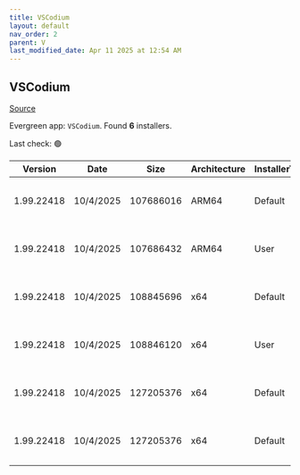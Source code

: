 ```yaml
---
title: VSCodium
layout: default
nav_order: 2
parent: V
last_modified_date: Apr 11 2025 at 12:54 AM
---
```


## VSCodium

[Source](https://vscodium.com)

Evergreen app: `VSCodium`. Found **6** installers.

Last check: 🟢

| Version    | Date      | Size      | Architecture | InstallerType | Type | URI                                                                                                                                                                                                                              |
| ---------- | --------- | --------- | ------------ | ------------- | ---- | -------------------------------------------------------------------------------------------------------------------------------------------------------------------------------------------------------------------------------- |
| 1.99.22418 | 10/4/2025 | 107686016 | ARM64        | Default       | exe  | [https://github.com/VSCodium/vscodium/releases/download/1.99.22418/VSCodiumSetup-arm64-1.99.22418.exe](https://github.com/VSCodium/vscodium/releases/download/1.99.22418/VSCodiumSetup-arm64-1.99.22418.exe)                     |
| 1.99.22418 | 10/4/2025 | 107686432 | ARM64        | User          | exe  | [https://github.com/VSCodium/vscodium/releases/download/1.99.22418/VSCodiumUserSetup-arm64-1.99.22418.exe](https://github.com/VSCodium/vscodium/releases/download/1.99.22418/VSCodiumUserSetup-arm64-1.99.22418.exe)             |
| 1.99.22418 | 10/4/2025 | 108845696 | x64          | Default       | exe  | [https://github.com/VSCodium/vscodium/releases/download/1.99.22418/VSCodiumSetup-x64-1.99.22418.exe](https://github.com/VSCodium/vscodium/releases/download/1.99.22418/VSCodiumSetup-x64-1.99.22418.exe)                         |
| 1.99.22418 | 10/4/2025 | 108846120 | x64          | User          | exe  | [https://github.com/VSCodium/vscodium/releases/download/1.99.22418/VSCodiumUserSetup-x64-1.99.22418.exe](https://github.com/VSCodium/vscodium/releases/download/1.99.22418/VSCodiumUserSetup-x64-1.99.22418.exe)                 |
| 1.99.22418 | 10/4/2025 | 127205376 | x64          | Default       | msi  | [https://github.com/VSCodium/vscodium/releases/download/1.99.22418/VSCodium-x64-1.99.22418.msi](https://github.com/VSCodium/vscodium/releases/download/1.99.22418/VSCodium-x64-1.99.22418.msi)                                   |
| 1.99.22418 | 10/4/2025 | 127205376 | x64          | Default       | msi  | [https://github.com/VSCodium/vscodium/releases/download/1.99.22418/VSCodium-x64-updates-disabled-1.99.22418.msi](https://github.com/VSCodium/vscodium/releases/download/1.99.22418/VSCodium-x64-updates-disabled-1.99.22418.msi) |
